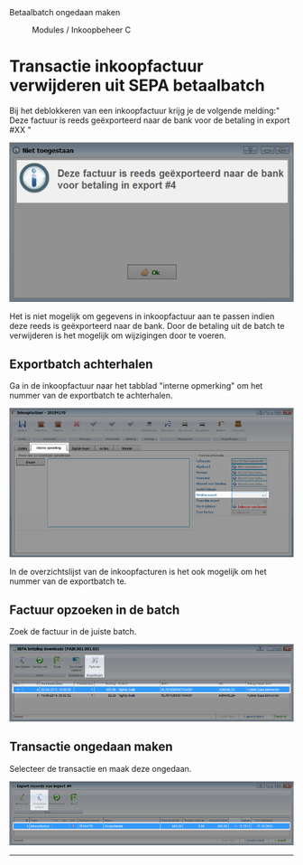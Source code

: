 <properties>
	<page>
		<title>Betaalbatch ongedaan maken</title>
		<description>Betaalbatch ongedaan maken</description>
	</page>
	<menu>
		<position>Modules / Inkoopbeheer</position>
		<title>Betaalbatch ongedaan maken</title>
		<sort>C</sort>
	</menu>
</properties>

# Transactie inkoopfactuur verwijderen uit SEPA betaalbatch #

Bij het deblokkeren van een inkoopfactuur krijg je de volgende melding:" Deze factuur is reeds geëxporteerd naar de bank voor de betaling in export #XX "

![E-mailadres instellen bij e-mailsjabloon](images/deblokkeren-inkoopfactuur-bij-koppeling-met-betaalbatch.png)

<div class="info">
Het is niet mogelijk om gegevens in inkoopfactuur aan te passen indien deze reeds is geëxporteerd naar de bank. Door de betaling uit de batch te verwijderen is het mogelijk om wijzigingen door te voeren. 
</div>

## Exportbatch achterhalen ##

Ga in de inkoopfactuur naar het tabblad "interne opmerking" om het nummer van de exportbatch te achterhalen.

![E-mailadres instellen bij e-mailsjabloon](images/betaalbatch-achterhalen.png)

<div class="tip">
In de overzichtslijst van de inkoopfacturen is het ook mogelijk om het nummer van de exportbatch te.
</div>

## Factuur opzoeken in de batch ##

Zoek de factuur in de juiste batch.

![E-mailadres instellen bij e-mailsjabloon](images/factuur-opzoeken-in-batch.png)

## Transactie ongedaan maken ##

Selecteer de transactie en maak deze ongedaan.

![E-mailadres instellen bij e-mailsjabloon](images/factuur-ongedaan-maken-in-batch.png)

----------
